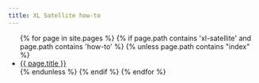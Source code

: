 ```yaml
---
title: XL Satellite how-to
---
```


<ul>
{% for page in site.pages %}
	{% if page.path contains 'xl-satellite' and page.path contains 'how-to' %}
		{% unless page.path contains "index" %}
			<li><a href="{{ page.url }}">{{ page.title }}</a></li>
		{% endunless %}
	{% endif %}
{% endfor %}
</ul>